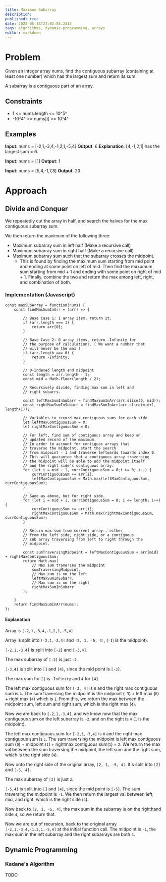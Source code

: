 ```yaml
---
title: Maximum Subarray
description: 
published: true
date: 2022-05-15T22:02:58.231Z
tags: algorithms, dynamic-programming, arrays
editor: markdown
---
```


# Problem
Given an integer array nums, find the contiguous subarray (containing at least one number) which has the largest sum and return its sum.

A subarray is a contiguous part of an array.


## Constraints
- 1 <= nums.length <= 10^5^
- -10^4^ <= nums[i] <= 10^4^

## Examples
**Input**: nums = [-2,1,-3,4,-1,2,1,-5,4]
**Output**: 6
**Explanation**: [4,-1,2,1] has the largest sum = 6.

**Input**: nums = [1]
**Output**: 1

**Input**: nums = [5,4,-1,7,8]
**Output**: 23

# Approach
## Divide and Conquer
We repeatedly cut the array in half, and search the halves for the max contiguous subarray sum. 

We then return the maximum of the following three: 
- Maximum subarray sum in left half (Make a recursive call)
- Maximum subarray sum in right half (Make a recursive call)
- Maximum subarray sum such that the subarray crosses the midpoint. 
	- This is found by finding the maximum sum starting from mid point and ending at some point on left of mid. Then find the maxumum sum starting from mid + 1 and ending with some point on right of mid + 1. Finally, combine the two and return the max among left, right, and combination of both. 

### Implementation (Javascript)
```
const maxSubArray = function(nums) {
    const findMaxSumInArr = (arr) => {

        // Base Case 1: 1 array item, return it.
        if (arr.length === 1) {
            return arr[0];
        }

        // Base Case 2: 0 array items, return -Infinity for 
        // the purpose of calculations. ( We want a number that 
        // will never be the max )
        if (arr.length === 0) {
            return -Infinity;
        }

        // 0-indexed length and midpoint
        const length = arr.length - 1;
        const mid = Math.floor(length / 2);

        // Recursively divide, finding max sum in left and 
        // right subarrs.

        const leftMaxSumInSubarr = findMaxSumInArr(arr.slice(0, mid));
        const rightMaxSumInSubarr = findMaxSumInArr(arr.slice(mid+1, length+1));

        // Variables to record max contiguous sums for each side
        let leftMaxContiguousSum = 0;
        let rightMaxContiguousSum = 0;

        // For left, find sum of contiguous array and keep an 
        // updated record of the maximum.
        // In order to account for contiguos arrays that 
        // traverse the midpoint, start the search 
        // from midpoint - 1 and traverse leftwards towards index 0.
        // This will guarantee that a contiguous array traversing
        // the midpoint will be able to add the midpoint itself
        // and the right side's contiguous array.
        for (let i = mid - 1, currContiguousSum = 0;i >= 0; i--) {
            currContiguousSum += arr[i];
            leftMaxContiguousSum = Math.max(leftMaxContiguousSum, currContiguousSum);
        }

        // Same as above, but for right side. 
        for (let i = mid + 1, currContiguousSum = 0; i <= length; i++) {
            currContiguousSum += arr[i];
            rightMaxContiguousSum = Math.max(rightMaxContiguousSum, currContiguousSum);
        }

        // Return max sum from current array.. either 
        // from the left side, right side, or a contiguous
        // sub array traversing from left to right through the 
        // midpoint.

        const sumTraversingMidpoint = leftMaxContiguousSum + arr[mid] + rightMaxContiguousSum;
        return Math.max(
            // Max sum traverses the midpoint
            sumTraversingMidpoint,
            // Max sum is on the left
            leftMaxSumInSubarr,
            // Max sum is on the right
            rightMaxSumInSubarr
        );

    }
    return findMaxSumInArr(nums);
};
```
#### Explanation 
Array is `[-2,1,-3,4,-1,2,1,-5,4]`

Array is split into `[-2,1,-3,4]` and `[2, 1, -5, 4]`, (`-1`) is the midpoint).

`[-2,1,-3,4]` is split into `[-2]` and `[-3,4]`.

The max subarray of `[-2]` is just `-2`.

`[-3,4]` is split into `[]` and `[4]`, since the mid point is `[-3]`.

The max sum for `[]` is `-Infinity` and `4` for `[4]`.

The left max contiguous sum for `[-3, 4]` is `0` and the right max contiguous sum is `4`. The sum traversing the midpoint is the midpoint (`-3`) + left max (`0`) + right max (`4`) which is `1`. From this, we return the max between the midpoint sum, left sum and right sum, which is the right max (`4`).

Now we are back to `[-2,1,-3,4]`, and we know now that the max contiguous sum on the left subarray is `-2`, and on the right is `4` (`1` is the midpoint). 

The left max contiguous sum for `[-2,1,-3,4]` is `0` and the right max contiguous sum is `1`. The sum traversing the midpoint is left max contiguous sum (`0`) + midpoint (`1`) + rightmax contiguous sum(`1`) = `2`. We return the max val between the sum traversing the midpoint, the left sum and the right sum, which is the right side (`4`).

Now onto the right side of the original array, `[2, 1, -5, 4]`. 
It's split into `[2]` and `[-5, 4]`. 

The max subarray of `[2]` is just `2`.

`[-5,4]` is split into `[]` and `[4]`, since the mid point is `[-5]`. The sum traversing the midpoint is `-1`. We then return the largest val between left, mid, and right, which is the right side (`4`).

Now back to `[2, 1, -5, 4]`, the max sum in the subarray is on the righthand side `4`, so we return that.

Now we are out of recursion,  back to the original array `[-2,1,-3,4,-1,2,1,-5,4]`
at the initial function call. The midpoint is `-1`, the max sum in the left subarray and the right subarrays are both `4`.
## Dynamic Programming
### Kadane's Algorithm
TODO